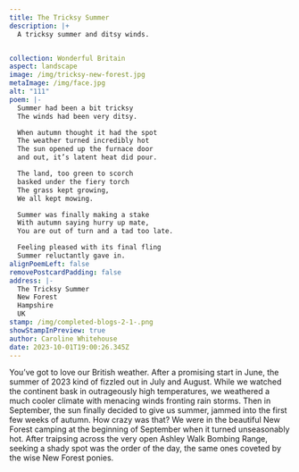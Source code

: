 ```yaml
---
title: The Tricksy Summer
description: |+
  A tricksy summer and ditsy winds.


collection: Wonderful Britain
aspect: landscape
image: /img/tricksy-new-forest.jpg
metaImage: /img/face.jpg
alt: "111"
poem: |-
  Summer had been a bit tricksy
  The winds had been very ditsy.

  When autumn thought it had the spot
  The weather turned incredibly hot
  The sun opened up the furnace door 
  and out, it’s latent heat did pour.

  The land, too green to scorch
  basked under the fiery torch
  The grass kept growing, 
  We all kept mowing.

  Summer was finally making a stake 
  With autumn saying hurry up mate,
  You are out of turn and a tad too late.

  Feeling pleased with its final fling
  Summer reluctantly gave in.
alignPoemLeft: false
removePostcardPadding: false
address: |-
  The Tricksy Summer
  New Forest
  Hampshire 
  UK
stamp: /img/completed-blogs-2-1-.png
showStampInPreview: true
author: Caroline Whitehouse
date: 2023-10-01T19:00:26.345Z
---
```

You’ve got to love our British weather.
After a promising start in June, the summer of 2023 kind of fizzled out in July and August. While we watched the continent bask in outrageously high temperatures, we weathered a much cooler climate with menacing winds fronting rain storms. Then in September, the sun finally decided to give us summer, jammed into the first few weeks of autumn. How crazy was that? We were in the beautiful New Forest camping at the beginning of September when it turned unseasonably hot. After traipsing across the very open Ashley Walk Bombing Range, seeking a shady spot was the order of the day, the same ones coveted by the wise New Forest ponies.